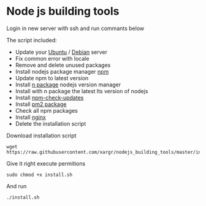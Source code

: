# Node js building tools

Login in new server with ssh and run commants below

The script included:

  * Update your [Ubuntu](https://www.ubuntu.com/) / [Debian](https://www.debian.org/) server
  * Fix common error with locale
  * Remove and delete unused packages
  * Install nodejs package manager [npm](https://github.com/npm/npm)
  * Update npm to latest version
  * Install [n package](https://github.com/tj/n) nodejs version manager
  * Install with n package the latest lts version of nodejs
  * Install [npm-check-updates](https://github.com/tjunnone/npm-check-updates)
  * Install [pm2 package](https://github.com/Unitech/pm2)
  * Check all npm packages
  * Install [nginx](https://www.nginx.com)
  * Delete the installation script


Download installation script
```
wget https://raw.githubusercontent.com/xargr/nodejs_building_tools/master/install.sh
```

Give it right execute permitions
```
sudo chmod +x install.sh
```

And run
```
./install.sh
```
